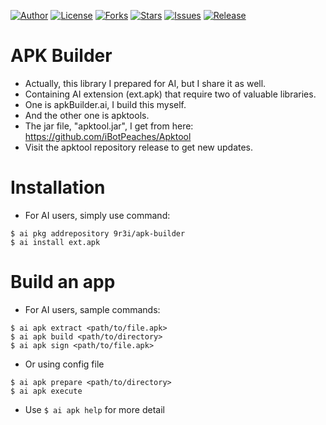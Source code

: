 
[![Author](https://img.shields.io/badge/author-9r3i-lightgrey.svg)](https://github.com/9r3i)
[![License](https://img.shields.io/github/license/9r3i/apkbuilder.svg)](https://github.com/9r3i/apkbuilder/blob/master/license.txt)
[![Forks](https://img.shields.io/github/forks/9r3i/apkbuilder.svg)](https://github.com/9r3i/apkbuilder/network)
[![Stars](https://img.shields.io/github/stars/9r3i/apkbuilder.svg)](https://github.com/9r3i/apkbuilder/stargazers)
[![Issues](https://img.shields.io/github/issues/9r3i/apkbuilder.svg)](https://github.com/9r3i/apkbuilder/issues)
[![Release](https://img.shields.io/github/release/9r3i/apkbuilder.svg)](https://github.com/9r3i/apkbuilder/releases)


# APK Builder
- Actually, this library I prepared for AI, but I share it as well.
- Containing AI extension (ext.apk) that require two of valuable libraries.
- One is apkBuilder.ai, I build this myself.
- And the other one is apktools.
- The jar file, "apktool.jar", I get from here: https://github.com/iBotPeaches/Apktool
- Visit the apktool repository release to get new updates.


# Installation
- For AI users, simply use command:

```
$ ai pkg addrepository 9r3i/apk-builder
$ ai install ext.apk
```


# Build an app
- For AI users, sample commands:

```
$ ai apk extract <path/to/file.apk>
$ ai apk build <path/to/directory>
$ ai apk sign <path/to/file.apk>
```

- Or using config file

```
$ ai apk prepare <path/to/directory>
$ ai apk execute
```

- Use ```$ ai apk help``` for more detail


